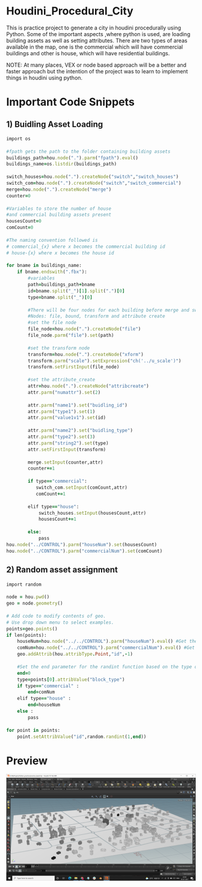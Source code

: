 # Houdini_Procedural_City

This is practice project to generate a city in houdini procedurally using Python. Some of the important aspects ,where python is used, are loading building assets as well as setting attributes. There are two types of areas available in the map, one is the commercial which will have commercial buildings and other is house, which will have residential buildings.

NOTE: At many places, VEX or node based approach will be a better and faster approach but the intention of the project was to learn to implement things in houdini using python.

# Important Code Snippets

## 1) Buidling Asset Loading
```ruby
import os

#fpath gets the path to the folder containing building assets
buildings_path=hou.node(".").parm("fpath").eval()
buildings_name=os.listdir(buildings_path)

switch_houses=hou.node(".").createNode("switch","switch_houses")
switch_com=hou.node(".").createNode("switch","switch_commercial")
merge=hou.node(".").createNode("merge")
counter=0

#Variables to store the number of house 
#and commercial building assets present
housesCount=0
comCount=0

#The naming convention followed is
# commercial_{x} where x becomes the commercial building id
# house-{x} where x becomes the house id

for bname in buildings_name:
    if bname.endswith(".fbx"):
        #variables
        path=buildings_path+bname
        id=bname.split("_")[1].split(".")[0]
        type=bname.split("_")[0]
        
        #There will be four nodes for each building before merge and switch nodes
        #Nodes: file, bound, transform and attribute create
        #set the file node
        file_node=hou.node(".").createNode("file")
        file_node.parm("file").set(path)
        
        #set the transform node
        transform=hou.node(".").createNode("xform")
        transform.parm("scale").setExpression("ch('../u_scale')")
        transform.setFirstInput(file_node)
        
        #set the attribute_create
        attr=hou.node(".").createNode("attribcreate")
        attr.parm("numattr").set(2)
        
        attr.parm("name1").set("buidling_id")
        attr.parm("type1").set(1)
        attr.parm("value1v1").set(id)
        
        attr.parm("name2").set("buidling_type")
        attr.parm("type2").set(3)
        attr.parm("string2").set(type)
        attr.setFirstInput(transform)
        
        merge.setInput(counter,attr)
        counter+=1
        
        if type=="commercial":
           switch_com.setInput(comCount,attr)
           comCount+=1
           
        elif type=="house":
            switch_houses.setInput(housesCount,attr)
            housesCount+=1
            
        else:
            pass
hou.node("../CONTROL").parm("houseNum").set(housesCount)
hou.node("../CONTROL").parm("commercialNum").set(comCount)
```
## 2) Random asset assignment

```ruby
import random

node = hou.pwd()
geo = node.geometry()

# Add code to modify contents of geo.
# Use drop down menu to select examples.
points=geo.points()
if len(points):
    houseNum=hou.node("../../CONTROL").parm("houseNum").eval() #Get the total number of house assets
    comNum=hou.node("../../CONTROL").parm("commercialNum").eval() #Get the total number of commercial building assets
    geo.addAttrib(hou.attribType.Point,"id",-1)
    
    #Set the end parameter for the randint function based on the type of point in map
    end=0
    type=points[0].attribValue("block_type")
    if type=="commercial" :
        end=comNum
    elif type=="house" :
        end=houseNum
    else :
        pass

for point in points:
    point.setAttribValue("id",random.randint(1,end))
```
# Preview

![](images/test.png)

